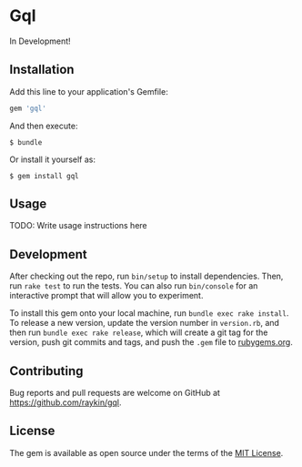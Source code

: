 # Gql

In Development!


## Installation

Add this line to your application's Gemfile:

```ruby
gem 'gql'
```

And then execute:

    $ bundle

Or install it yourself as:

    $ gem install gql

## Usage

TODO: Write usage instructions here

## Development

After checking out the repo, run `bin/setup` to install dependencies. Then, run `rake test` to run the tests. You can also run `bin/console` for an interactive prompt that will allow you to experiment.

To install this gem onto your local machine, run `bundle exec rake install`. To release a new version, update the version number in `version.rb`, and then run `bundle exec rake release`, which will create a git tag for the version, push git commits and tags, and push the `.gem` file to [rubygems.org](https://rubygems.org).

## Contributing

Bug reports and pull requests are welcome on GitHub at https://github.com/raykin/gql.

## License

The gem is available as open source under the terms of the [MIT License](http://opensource.org/licenses/MIT).
